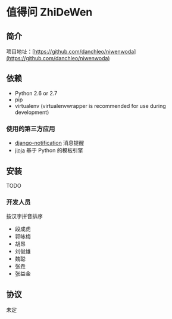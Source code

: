 # 值得问 ZhiDeWen #

## 简介 ##

项目地址：[https://github.com/danchleo/niwenwoda](https://github.com/danchleo/niwenwoda)


## 依赖 ##

- Python 2.6 or 2.7
- pip
- virtualenv (virtualenvwrapper is recommended for use during development)

### 使用的第三方应用 ###

- [django-notification](https://github.com/pinax/django-notification) 消息提醒
- [jinja](https://github.com/mitsuhiko/jinja2) 基于 Python 的模板引擎


## 安装 ##

TODO


### 开发人员 ###

按汉字拼音排序

- 段成虎
- 郭咏梅
- 胡昂
- 刘俊雄
- 魏聪
- 张垚
- 张益金


## 协议 ##

未定